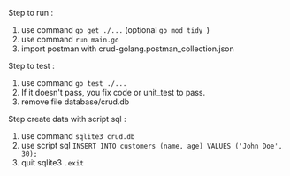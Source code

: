 Step to run :
1. use command ```go get ./...``` (optional ```go mod tidy ```)
2. use command ```run main.go```
3. import postman with crud-golang.postman_collection.json

Step to test :
1. use command ```go test ./...```
2. If it doesn't pass, you fix code or unit_test to pass.
3. remove file database/crud.db

Step create data with script sql :
1. use command ```sqlite3 crud.db```
2. use script sql ```INSERT INTO customers (name, age) VALUES ('John Doe', 30); ```
2. quit sqlite3 ```.exit```

